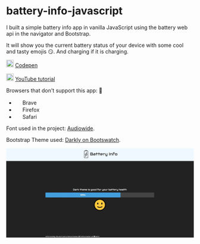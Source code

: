 # battery-info-javascript

I built a simple battery info app in vanilla JavaScript using the battery web api in the navigator and Bootstrap.

It will show you the current battery status of your device with some cool and tasty emojis 😏. And charging if it is charging.

<img height="20" width="20" src="https://unpkg.com/simple-icons@v3/icons/codepen.svg" /> [Codepen](https://codepen.io/Max_Programming/full/jObeGMj)

<img height="20" width="20" src="https://unpkg.com/simple-icons@v3/icons/youtube.svg" /> [YouTube tutorial](https://youtu.be/J8_hwKSeffY)

Browsers that don't support this app: 🚫

- <img height="16" width="16" src="https://unpkg.com/simple-icons@v3/icons/brave.svg" /> Brave
- <img height="16" width="16" src="https://unpkg.com/simple-icons@v3/icons/firefox.svg" /> Firefox
- <img height="16" width="16" src="https://unpkg.com/simple-icons@v3/icons/safari.svg" /> Safari

Font used in the project: [Audiowide](https://fonts.google.com/specimen/Audiowide).

Bootstrap Theme used: [Darkly on Bootswatch](https://bootswatch.com/darkly/).

![Screenshot](screenshot.jpg)

